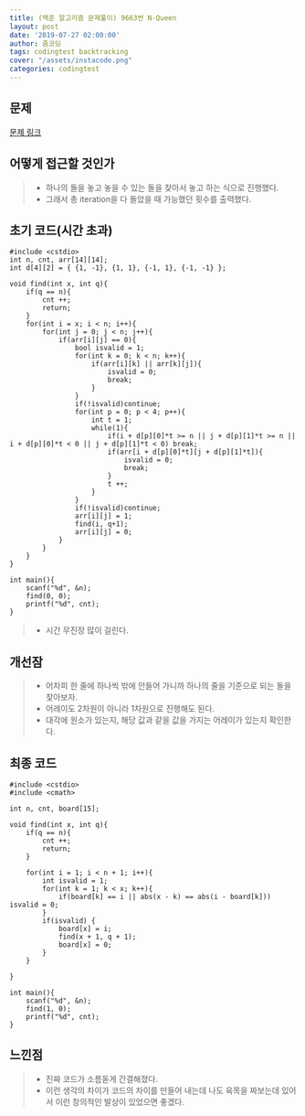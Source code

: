 ```yaml
---
title: (백준 알고리즘 문제풀이) 9663번 N-Queen
layout: post
date: '2019-07-27 02:00:00'
author: 줌코딩
tags: codingtest backtracking
cover: "/assets/instacode.png"
categories: codingtest
---
```


## 문제

[문제 링크](https://www.acmicpc.net/problem/9663)

## 어떻게 접근할 것인가

>* 하나의 돌을 놓고 놓을 수 있는 돌을 찾아서 놓고 하는 식으로 진행했다.
>* 그래서 총 iteration을 다 돌았을 때 가능했던 횟수를 출력했다.

## 초기 코드(시간 초과)

    #include <cstdio>
    int n, cnt, arr[14][14];
    int d[4][2] = { {1, -1}, {1, 1}, {-1, 1}, {-1, -1} };

    void find(int x, int q){
        if(q == n){
            cnt ++;
            return;
        }
        for(int i = x; i < n; i++){
            for(int j = 0; j < n; j++){
                if(arr[i][j] == 0){
                    bool isvalid = 1;
                    for(int k = 0; k < n; k++){
                        if(arr[i][k] || arr[k][j]){
                            isvalid = 0;
                            break;
                        }
                    }
                    if(!isvalid)continue;
                    for(int p = 0; p < 4; p++){
                        int t = 1;
                        while(1){
                            if(i + d[p][0]*t >= n || j + d[p][1]*t >= n || i + d[p][0]*t < 0 || j + d[p][1]*t < 0) break;
                            if(arr[i + d[p][0]*t][j + d[p][1]*t]){
                                isvalid = 0;
                                break;
                            }
                            t ++;
                        }
                    }
                    if(!isvalid)continue;
                    arr[i][j] = 1;
                    find(i, q+1);
                    arr[i][j] = 0;
                }
            }
        }
    }

    int main(){
        scanf("%d", &n);
        find(0, 0);
        printf("%d", cnt);
    }

>* 시간 무진장 많이 걸린다.

## 개선잠

>* 어차피 한 줄에 하나씩 밖에 안들어 가니까 하나의 줄을 기준으로 되는 돌을 찾아보자.
>* 어레이도 2차원이 아니라 1차원으로 진행해도 된다.
>* 대각에 원소가 있는지, 해당 값과 같을 값을 가지는 어레이가 있는지 확인한다.

## 최종 코드

    #include <cstdio>
    #include <cmath>

    int n, cnt, board[15];

    void find(int x, int q){
        if(q == n){
            cnt ++;
            return;
        }
        
        for(int i = 1; i < n + 1; i++){
            int isvalid = 1;
            for(int k = 1; k < x; k++){
                if(board[k] == i || abs(x - k) == abs(i - board[k])) isvalid = 0;
            }
            if(isvalid) {
                board[x] = i; 
                find(x + 1, q + 1);
                board[x] = 0;
            }
        }
        
    }

    int main(){
        scanf("%d", &n);
        find(1, 0);
        printf("%d", cnt);
    }

## 느낀점

>* 진짜 코드가 소름돋게 간결해졌다.
>* 이런 생각의 차이가 코드의 차이를 만들어 내는데 나도 육목을 짜보는데 있어서 이런 창의적인 발상이 있었으면 좋겠다.
